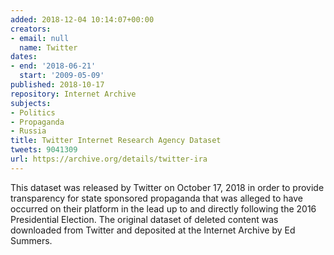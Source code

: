 ```yaml
---
added: 2018-12-04 10:14:07+00:00
creators:
- email: null
  name: Twitter
dates:
- end: '2018-06-21'
  start: '2009-05-09'
published: 2018-10-17
repository: Internet Archive
subjects:
- Politics
- Propaganda
- Russia
title: Twitter Internet Research Agency Dataset
tweets: 9041309
url: https://archive.org/details/twitter-ira
---
```


This dataset was released by Twitter on October 17, 2018 in order to provide transparency for state sponsored propaganda that was alleged to have occurred on their platform in the lead up to and directly following the 2016 Presidential Election. The original dataset of deleted content was downloaded from Twitter and deposited at the Internet Archive by Ed Summers.
